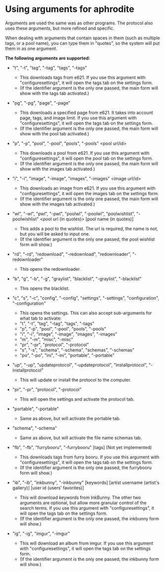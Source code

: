 # Using arguments for aphrodite
Arguments are used the same was as other programs. The protocol also uses these arguments, but more refined and specific.

When dealing with arguments that contain spaces in them (such as multiple tags, or a pool name), you can type them in "quotes", so the system will put them in as one argument.

**The following arguments are supported:**

* "t", "-t", "tag", "-tag", "tags", "-tags" <tags>
	* This downloads tags from e621. If you use this argument with "configuresettings", it will open the tags tab on the settings form.
	* (If the identifier argument is the only one passed, the main form will show with the tags tab activated.)

* "pg", "-pg", "page", "-page" <page>
	* This downloads a specified page from e621. It takes into account page, tags, and image limit. If you use this argument with "configuresettings", it will open the tags tab on the settings form.
	* (If the identifier argument is the only one passed, the main form will show with the pool tab activated.)

* "p", "-p", "pool", "-pool", "pools", "-pools" <pool url/id>
	* This downloads a pool from e621. If you use this argument with "configuresettings", it will open the pool tab on the settings form.
	* (If the identifier argument is the only one passed, the main form will show with the images tab activated.)

* "i", "-i", "image", "-image", "images", "-images" <image url/id>
	* This downloads an image from e621. If you use this argument with "configuresettings", it will open the images tab on the settings form.
	* (If the identifier argument is the only one passed, the main form will show with the images tab activated.)

* "wl", "-wl", "pwl", "-pwl", "poolwl", "-poolwl", "poolwishlist", "-poolwishlist" <pool url (in quotes)> [pool name (in quotes)]
	* This adds a pool to the wishlist. The url is required, the name is not, but you will be asked to input one.
	* (If the identifier argument is the only one passed, the pool wishlist form will show.)

* "rd", "-rd", "redownload", "-redownload", "redownloader", "-redownloader"
	* This opens the redownloader.

* "b", "g", "-b", "-g", "graylist", "blacklist", "-graylist", "-blacklist"
	* This opens the blacklist.

* "c", "s", "-c", "config", "-config", "settings", "-settings", "configuration", "-configuration"
	* This opens the settings. This can also accept sub-arguments for what tab to activate:
	* "t", "-t", "tag", "-tag", "tags", "-tags"
	* "p", "-p", "pool", "-pool", "pools", "-pools"
	* "i", "-i", "image", "-image", "images", "-images"
	* "m", "-m", "misc", "-misc"
	* "pr", "-pr", "protocol", "-protocol"
	* "s", "-s", "schema", "-schema", "schemas", "-schemas"
	* "po", "-po", "ini", "-ini", "portable", "-portable"

* "up", "-up", "updateprotocol", "-updateprotocol", "installprotocol", "-installprotocol"
	* This will update or install the protocol to the computer.

* "pr", "-pr", "protocol", "-protocol"
	* This will open the settings and activate the protocol tab.

* "portable", "-portable"
	* Same as above, but will activate the portable tab.

* "schema", "-schema"
	* Same as above, but will activate the file name schemas tab.

* "fb", "-fb", "furrybooru", "-furrybooru" [tags] (Not yet implemented)
	* This downloads tags from furry booru. If you use this argument with "configuresettings", it will open the tags tab on the settings form.
	* (If the identifier argument is the only one passed, the furrybooru form will show.)

* "ib", "-ib", "inkbunny", "-inkbunny" [keywords] [artist username (artist's gallery)] [user id (users' favorites)]
	* This will download keywords from InkBunny. The other two arguments are optional, but allow more granular control of the search terms. If you use this argument with "configuresettings", it will open the tags tab on the settings form.
	* (If the identifier argument is the only one passed, the inkbunny form will show.)

* "ig", "-ig", "imgur", "-imgur" <album>
	* This will download an album from imgur. If you use this argument with "configuresettings", it will open the tags tab on the settings form.
	* (If the identifier argument is the only one passed, the inkbunny form will show.)